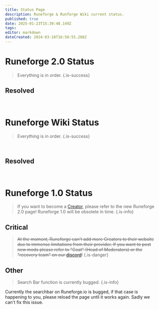 ```yaml
---
title: Status Page
description: Runeforge & Runforge Wiki current status.
published: true
date: 2025-01-23T15:39:48.149Z
tags: 
editor: markdown
dateCreated: 2024-03-18T16:58:55.268Z
---
```


# Runeforge 2.0 Status

> Everything is in order.
{.is-success}

## Resolved

<br>

# Runeforge Wiki Status

> Everything is in order.
{.is-success}

<br>

## Resolved

<br>

# Runeforge 1.0 Status

> If you want to become a [Creator](/runeforge2#how-to-become-a-creator), please refer to the new Runeforge 2.0 page! Runeforge 1.0 will be obsolete in time.
{.is-info}


## Critical
> ~~At the moment, Runeforge can't add more Creators to their website due to immense limitations from their provider. If you want to post new mods please refer to "Goat" (Head of Moderators) or the "recovery team"  on our [discord](https://discord.com/invite/runeforge)!~~
{.is-danger}



## Other
> Search Bar function is currently bugged.
{.is-info}

Currently the searchbar on Runeforge.io is bugged, if that case is happening to you, please reload the page until it works again. Sadly we can't fix this issue.


<br>